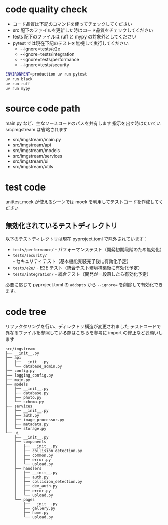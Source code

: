# code quality check

- コード品質は下記のコマンドを使ってチェックしてください
- src 配下のファイルを更新した時はコード品質をチェックしてください
- tests 配下のファイルは ruff と mypy の対象外としてください
- pytest では現在下記のテストを無視して実行してください
  - --ignore=tests/e2e
  - --ignore=tests/integration
  - --ignore=tests/performance
  - --ignore=tests/security

```bash
ENVIRONMENT=production uv run pytest
uv run black
uv run ruff
uv run mypy
```

# source code path

main.py など、主なソースコードのパスを共有します
指示を出す時はたいてい src/imgstream は省略されます

- src/imgstream/main.py
- src/imgstream/api
- src/imgstream/models
- src/imgstream/services
- src/imgstream/ui
- src/imgstream/utils

# test code

unittest.mock が使えるシーンでは mock を利用してテストコードを作成してください

## 無効化されているテストディレクトリ

以下のテストディレクトリは現在 pyproject.toml で除外されています：

- `tests/performance/` - パフォーマンステスト（開発初期段階のため無効化）
- `tests/security/` - セキュリティテスト（基本機能実装完了後に有効化予定）
- `tests/e2e/` - E2E テスト（統合テスト環境構築後に有効化予定）
- `tests/integration/` - 統合テスト（開発が一段落したら有効化予定）

必要に応じて pyproject.toml の `addopts` から `--ignore=` を削除して有効化できます。

# code tree

リファクタリングを行い、ディレクトリ構造が変更されました
テストコードで異なるファイルを参照している際はこちらを参考に import の修正などお願いします

```
src/imgstream
├── __init__.py
├── api
│   ├── __init__.py
│   └── database_admin.py
├── config.py
├── logging_config.py
├── main.py
├── models
│   ├── __init__.py
│   ├── database.py
│   ├── photo.py
│   └── schema.py
├── services
│   ├── __init__.py
│   ├── auth.py
│   ├── image_processor.py
│   ├── metadata.py
│   └── storage.py
└── ui
    ├── __init__.py
    ├── components
    │   ├── __init__.py
    │   ├── collision_detection.py
    │   ├── common.py
    │   ├── error.py
    │   └── upload.py
    ├── handlers
    │   ├── __init__.py
    │   ├── auth.py
    │   ├── collision_detection.py
    │   ├── dev_auth.py
    │   ├── error.py
    │   └── upload.py
    └── pages
        ├── __init__.py
        ├── gallery.py
        ├── home.py
        └── upload.py
```

